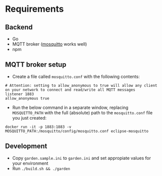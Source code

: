 # Requirements

## Backend

* Go
* MQTT broker ([mosquitto](https://hub.docker.com/_/eclipse-mosquitto) works well)
* npm

## MQTT broker setup

* Create a file called `mosquitto.conf` with the following contents:

```text
# Attention: setting to allow_anonymous to true will allow any client on your network to connect and read/write all MQTT messages
listener 1883
allow_anonymous true
```

* Run the below command in a separate window, replacing `MOSQUITTO_PATH` with the full (absolute) path to the `mosquitto.conf` file you just created:

```shell
docker run -it -p 1883:1883 -v MOSQUITTO_PATH:/mosquitto/config/mosquitto.conf eclipse-mosquitto
```

## Development

* Copy `garden.sample.ini` to `garden.ini` and set appropiate values for your environment
* Run `./build.sh && ./garden`
